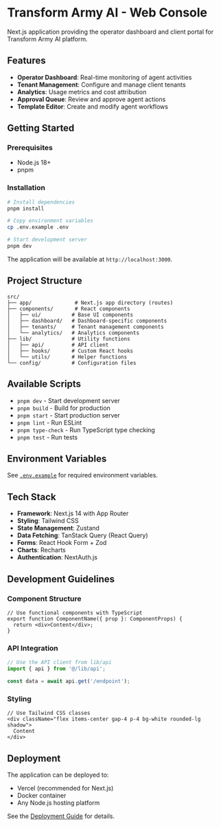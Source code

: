 # Transform Army AI - Web Console

Next.js application providing the operator dashboard and client portal for Transform Army AI platform.

## Features

- **Operator Dashboard**: Real-time monitoring of agent activities
- **Tenant Management**: Configure and manage client tenants
- **Analytics**: Usage metrics and cost attribution
- **Approval Queue**: Review and approve agent actions
- **Template Editor**: Create and modify agent workflows

## Getting Started

### Prerequisites

- Node.js 18+
- pnpm

### Installation

```bash
# Install dependencies
pnpm install

# Copy environment variables
cp .env.example .env

# Start development server
pnpm dev
```

The application will be available at `http://localhost:3000`.

## Project Structure

```
src/
├── app/              # Next.js app directory (routes)
├── components/       # React components
│   ├── ui/          # Base UI components
│   ├── dashboard/   # Dashboard-specific components
│   ├── tenants/     # Tenant management components
│   └── analytics/   # Analytics components
├── lib/             # Utility functions
│   ├── api/         # API client
│   ├── hooks/       # Custom React hooks
│   └── utils/       # Helper functions
└── config/          # Configuration files
```

## Available Scripts

- `pnpm dev` - Start development server
- `pnpm build` - Build for production
- `pnpm start` - Start production server
- `pnpm lint` - Run ESLint
- `pnpm type-check` - Run TypeScript type checking
- `pnpm test` - Run tests

## Environment Variables

See [`.env.example`](.env.example) for required environment variables.

## Tech Stack

- **Framework**: Next.js 14 with App Router
- **Styling**: Tailwind CSS
- **State Management**: Zustand
- **Data Fetching**: TanStack Query (React Query)
- **Forms**: React Hook Form + Zod
- **Charts**: Recharts
- **Authentication**: NextAuth.js

## Development Guidelines

### Component Structure

```tsx
// Use functional components with TypeScript
export function ComponentName({ prop }: ComponentProps) {
  return <div>Content</div>;
}
```

### API Integration

```typescript
// Use the API client from lib/api
import { api } from '@/lib/api';

const data = await api.get('/endpoint');
```

### Styling

```tsx
// Use Tailwind CSS classes
<div className="flex items-center gap-4 p-4 bg-white rounded-lg shadow">
  Content
</div>
```

## Deployment

The application can be deployed to:

- Vercel (recommended for Next.js)
- Docker container
- Any Node.js hosting platform

See the [Deployment Guide](../../docs/deployment-guide.md) for details.
